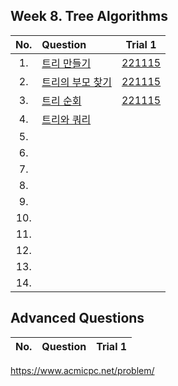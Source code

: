 ## Week 8. Tree Algorithms
|No.  |Question|Trial 1|
|:---:|:-------|:-----:|
|1.   |[트리 만들기](https://www.acmicpc.net/problem/14244)| [221115](https://github.com/JoonHyeok-hozy-Kim/algorithm_study/blob/main/BaekJoon/Solutions/Week8/MainQuestions/Sol_01_221115_14244.py) |
|2.   |[트리의 부모 찾기](https://www.acmicpc.net/problem/11725)| [221115](https://github.com/JoonHyeok-hozy-Kim/algorithm_study/blob/main/BaekJoon/Solutions/Week8/MainQuestions/Sol_02_221115_11725.py) |
|3.   |[트리 순회](https://www.acmicpc.net/problem/1991)| [221115](https://github.com/JoonHyeok-hozy-Kim/algorithm_study/blob/main/BaekJoon/Solutions/Week8/MainQuestions/Sol_03_221115_1991.py) |
|4.   |[트리와 쿼리](https://www.acmicpc.net/problem/15681)| [](https://github.com/JoonHyeok-hozy-Kim/algorithm_study/blob/main/BaekJoon/Solutions/Week8/MainQuestions/Sol.py) |
|5.   |[](https://www.acmicpc.net/problem/5639)| [](https://github.com/JoonHyeok-hozy-Kim/algorithm_study/blob/main/BaekJoon/Solutions/Week8/MainQuestions/Sol.py) |
|6.   |[](https://www.acmicpc.net/problem/4803)| [](https://github.com/JoonHyeok-hozy-Kim/algorithm_study/blob/main/BaekJoon/Solutions/Week8/MainQuestions/Sol.py) |
|7.   |[](https://www.acmicpc.net/problem/1967)| [](https://github.com/JoonHyeok-hozy-Kim/algorithm_study/blob/main/BaekJoon/Solutions/Week8/MainQuestions/Sol.py) |
|8.   |[](https://www.acmicpc.net/problem/14267)| [](https://github.com/JoonHyeok-hozy-Kim/algorithm_study/blob/main/BaekJoon/Solutions/Week8/MainQuestions/Sol.py) |
|9.   |[](https://www.acmicpc.net/problem/16437)| [](https://github.com/JoonHyeok-hozy-Kim/algorithm_study/blob/main/BaekJoon/Solutions/Week8/MainQuestions/Sol.py) |
|10.  |[](https://www.acmicpc.net/problem/2533)| [](https://github.com/JoonHyeok-hozy-Kim/algorithm_study/blob/main/BaekJoon/Solutions/Week8/MainQuestions/Sol.py) |
|11.  |[](https://www.acmicpc.net/problem/11812)| [](https://github.com/JoonHyeok-hozy-Kim/algorithm_study/blob/main/BaekJoon/Solutions/Week8/MainQuestions/Sol.py) |
|12.  |[](https://www.acmicpc.net/problem/2263)| [](https://github.com/JoonHyeok-hozy-Kim/algorithm_study/blob/main/BaekJoon/Solutions/Week8/MainQuestions/Sol.py) |
|13.  |[](https://www.acmicpc.net/problem/1949)| [](https://github.com/JoonHyeok-hozy-Kim/algorithm_study/blob/main/BaekJoon/Solutions/Week8/MainQuestions/Sol.py) |
|14.  |[](https://www.acmicpc.net/problem/23844)| [](https://github.com/JoonHyeok-hozy-Kim/algorithm_study/blob/main/BaekJoon/Solutions/Week8/MainQuestions/Sol.py) |


## Advanced Questions
|No.  |Question|Trial 1|
|:---:|:-------|:-----:|
https://www.acmicpc.net/problem/
